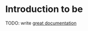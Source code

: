 # Introduction to be

TODO: write [great documentation](http://jacobian.org/writing/what-to-write/)
